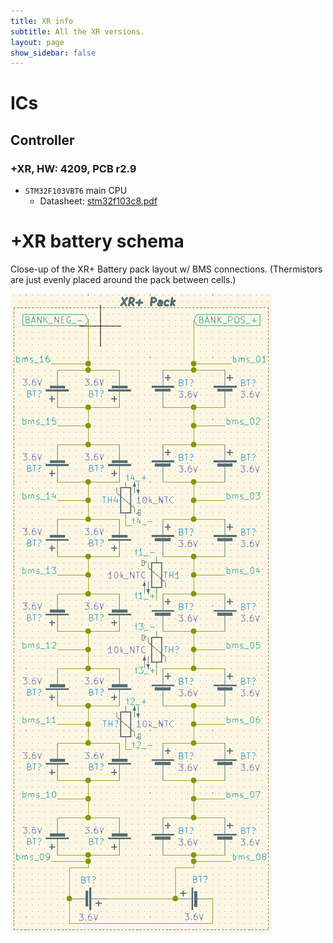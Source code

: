 ```yaml
---
title: XR info
subtitle: All the XR versions.
layout: page
show_sidebar: false
---
```


# ICs

## Controller

### +XR, HW: 4209, PCB r2.9

* `STM32F103VBT6` main CPU
    * Datasheet: [stm32f103c8.pdf](assets/stm32f103c8.pdf)

# +XR battery schema

Close-up of the XR+ Battery pack layout w/ BMS connections. (Thermistors are just evenly placed around the pack between cells.)

![](images/battery_schema_xr.png)
